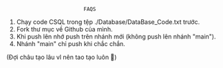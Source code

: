 
                             FAQS                              

                            
1. Chạy code CSQL trong tệp ./Database/DataBase_Code.txt trước.
2. Fork thư mục về Github của mình.
3. Khi push lên nhớ push trên nhánh mới (không push lên nhánh "main").
4. Nhánh "main" chỉ push khi chắc chắn.



(Đợi châu tạo lâu vl nên tao tạo luôn 🐧)
 
